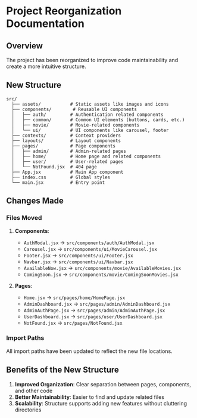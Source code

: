 # Project Reorganization Documentation

## Overview
The project has been reorganized to improve code maintainability and create a more intuitive structure.

## New Structure

```
src/
  ├── assets/           # Static assets like images and icons
  ├── components/        # Reusable UI components
  │   ├── auth/         # Authentication related components
  │   ├── common/       # Common UI elements (buttons, cards, etc.)
  │   ├── movie/        # Movie-related components
  │   └── ui/           # UI components like carousel, footer
  ├── contexts/         # Context providers
  ├── layouts/          # Layout components
  ├── pages/            # Page components
  │   ├── admin/        # Admin-related pages
  │   ├── home/         # Home page and related components
  │   ├── user/         # User-related pages
  │   └── NotFound.jsx  # 404 page
  ├── App.jsx           # Main App component
  ├── index.css         # Global styles
  └── main.jsx          # Entry point
```

## Changes Made

### Files Moved

1. **Components**:
   - `AuthModal.jsx` → `src/components/auth/AuthModal.jsx`
   - `Carousel.jsx` → `src/components/ui/MovieCarousel.jsx`
   - `Footer.jsx` → `src/components/ui/Footer.jsx`
   - `Navbar.jsx` → `src/components/ui/Navbar.jsx`
   - `AvailableNow.jsx` → `src/components/movie/AvailableMovies.jsx`
   - `ComingSoon.jsx` → `src/components/movie/ComingSoonMovies.jsx`

2. **Pages**:
   - `Home.jsx` → `src/pages/home/HomePage.jsx`
   - `AdminDashboard.jsx` → `src/pages/admin/AdminDashboard.jsx`
   - `AdminAuthPage.jsx` → `src/pages/admin/AdminAuthPage.jsx`
   - `UserDashboard.jsx` → `src/pages/user/UserDashboard.jsx`
   - `NotFound.jsx` → `src/pages/NotFound.jsx`

### Import Paths
All import paths have been updated to reflect the new file locations.

## Benefits of the New Structure

1. **Improved Organization**: Clear separation between pages, components, and other code
2. **Better Maintainability**: Easier to find and update related files
3. **Scalability**: Structure supports adding new features without cluttering directories
